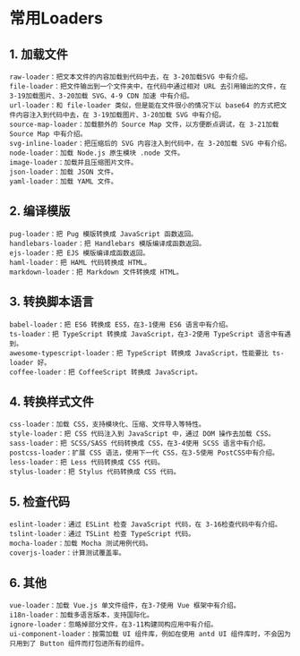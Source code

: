 # 常用Loaders #

## 1. 加载文件 ##

    raw-loader：把文本文件的内容加载到代码中去，在 3-20加载SVG 中有介绍。
    file-loader：把文件输出到一个文件夹中，在代码中通过相对 URL 去引用输出的文件，在 3-19加载图片、3-20加载 SVG、4-9 CDN 加速 中有介绍。
    url-loader：和 file-loader 类似，但是能在文件很小的情况下以 base64 的方式把文件内容注入到代码中去，在 3-19加载图片、3-20加载 SVG 中有介绍。
    source-map-loader：加载额外的 Source Map 文件，以方便断点调试，在 3-21加载 Source Map 中有介绍。
    svg-inline-loader：把压缩后的 SVG 内容注入到代码中，在 3-20加载 SVG 中有介绍。
    node-loader：加载 Node.js 原生模块 .node 文件。
    image-loader：加载并且压缩图片文件。
    json-loader：加载 JSON 文件。
    yaml-loader：加载 YAML 文件。

## 2. 编译模版 ##

    pug-loader：把 Pug 模版转换成 JavaScript 函数返回。
    handlebars-loader：把 Handlebars 模版编译成函数返回。
    ejs-loader：把 EJS 模版编译成函数返回。
    haml-loader：把 HAML 代码转换成 HTML。
    markdown-loader：把 Markdown 文件转换成 HTML。

## 3. 转换脚本语言 ##

    babel-loader：把 ES6 转换成 ES5，在3-1使用 ES6 语言中有介绍。
    ts-loader：把 TypeScript 转换成 JavaScript，在3-2使用 TypeScript 语言中有遇到。
    awesome-typescript-loader：把 TypeScript 转换成 JavaScript，性能要比 ts-loader 好。
    coffee-loader：把 CoffeeScript 转换成 JavaScript。

## 4. 转换样式文件 ##

    
    css-loader：加载 CSS，支持模块化、压缩、文件导入等特性。
    style-loader：把 CSS 代码注入到 JavaScript 中，通过 DOM 操作去加载 CSS。
    sass-loader：把 SCSS/SASS 代码转换成 CSS，在3-4使用 SCSS 语言中有介绍。
    postcss-loader：扩展 CSS 语法，使用下一代 CSS，在3-5使用 PostCSS中有介绍。
    less-loader：把 Less 代码转换成 CSS 代码。
    stylus-loader：把 Stylus 代码转换成 CSS 代码。

## 5. 检查代码 ##

    
    eslint-loader：通过 ESLint 检查 JavaScript 代码，在 3-16检查代码中有介绍。
    tslint-loader：通过 TSLint 检查 TypeScript 代码。
    mocha-loader：加载 Mocha 测试用例代码。
    coverjs-loader：计算测试覆盖率。

## 6. 其他 ##

    vue-loader：加载 Vue.js 单文件组件，在3-7使用 Vue 框架中有介绍。
    i18n-loader：加载多语言版本，支持国际化。
    ignore-loader：忽略掉部分文件，在3-11构建同构应用中有介绍。
    ui-component-loader：按需加载 UI 组件库，例如在使用 antd UI 组件库时，不会因为只用到了 Button 组件而打包进所有的组件。
